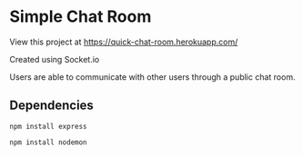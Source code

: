 # Simple Chat Room

View this project at https://quick-chat-room.herokuapp.com/

Created using Socket.io

Users are able to communicate with other users through a public chat room.

## Dependencies

```
npm install express
```

```
npm install nodemon
```
